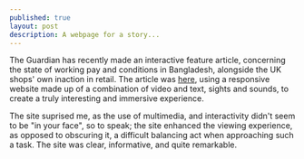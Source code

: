 ```yaml
---
published: true
layout: post
description: A webpage for a story...
---
```


The Guardian has recently made an interactive feature article, concerning the state of working pay and conditions in Bangladesh, alongside the UK shops' own inaction in retail. The article was [here](http://www.theguardian.com/world/ng-interactive/2014/apr/bangladesh-shirt-on-your-back), using a responsive website made  up of a combination of video and text, sights and sounds, to create a truly interesting and immersive experience.

The site suprised me, as the use of multimedia, and interactivity didn't seem to be "in your face", so to speak; the site enhanced the viewing experience, as opposed to obscuring it, a difficult balancing act when approaching such a task. The site was clear, informative, and quite remarkable.
